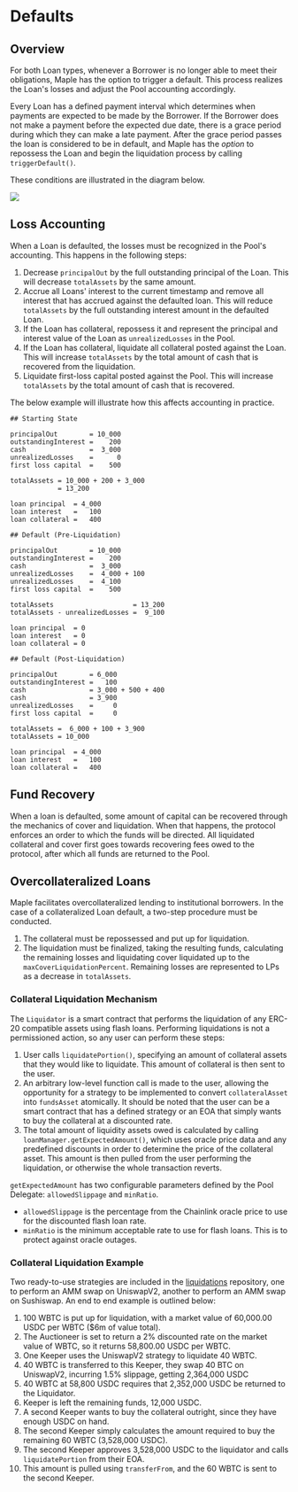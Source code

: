 # Defaults

## Overview

For both Loan types, whenever a Borrower is no longer able to meet their obligations, Maple has the option to trigger a default. This process realizes the Loan's losses and adjust the Pool accounting accordingly.

Every Loan has a defined payment interval which determines when payments are expected to be made by the Borrower. If the Borrower does not make a payment before the expected due date, there is a grace period during which they can make a late payment. After the grace period passes the loan is considered to be in default, and Maple has the _option_ to repossess the Loan and begin the liquidation process by calling `triggerDefault()`.

These conditions are illustrated in the diagram below.

![](https://user-images.githubusercontent.com/44272939/142062302-05d024a8-5b3e-4394-b06d-5b5149106f91.png)

## Loss Accounting

When a Loan is defaulted, the losses must be recognized in the Pool's accounting. This happens in the following steps:

1. Decrease `principalOut` by the full outstanding principal of the Loan. This will decrease `totalAssets` by the same amount.
2. Accrue all Loans' interest to the current timestamp and remove all interest that has accrued against the defaulted loan. This will reduce `totalAssets` by the full outstanding interest amount in the defaulted Loan.
3. If the Loan has collateral, repossess it and represent the principal and interest value of the Loan as `unrealizedLosses` in the Pool.
4. If the Loan has collateral, liquidate all collateral posted against the Loan. This will increase `totalAssets` by the total amount of cash that is recovered from the liquidation.
5. Liquidate first-loss capital posted against the Pool. This will increase `totalAssets` by the total amount of cash that is recovered.

The below example will illustrate how this affects accounting in practice.

```
## Starting State

principalOut        = 10_000
outstandingInterest =    200
cash                =  3_000
unrealizedLosses    =      0
first loss capital  =    500

totalAssets = 10_000 + 200 + 3_000
            = 13_200

loan principal  = 4_000
loan interest   =   100
loan collateral =   400

## Default (Pre-Liquidation)

principalOut        = 10_000
outstandingInterest =    200
cash                =  3_000
unrealizedLosses    =  4_000 + 100
unrealizedLosses    =  4_100
first loss capital  =    500

totalAssets                    = 13_200
totalAssets - unrealizedLosses =  9_100

loan principal  = 0
loan interest   = 0
loan collateral = 0

## Default (Post-Liquidation)

principalOut        = 6_000
outstandingInterest =   100
cash                = 3_000 + 500 + 400
cash                = 3_900
unrealizedLosses    =     0
first loss capital  =     0

totalAssets =  6_000 + 100 + 3_900
totalAssets = 10_000

loan principal  = 4_000
loan interest   =   100
loan collateral =   400
```

## Fund Recovery

When a loan is defaulted, some amount of capital can be recovered through the mechanics of cover and liquidation. When that happens, the protocol enforces an order to which the funds will be directed. All liquidated collateral and cover first goes towards recovering fees owed to the protocol, after which all funds are returned to the Pool.&#x20;

## Overcollateralized Loans

Maple facilitates overcollateralized lending to institutional borrowers. In the case of a collateralized Loan default, a two-step procedure must be conducted.

1. The collateral must be repossessed and put up for liquidation.
2. The liquidation must be finalized, taking the resulting funds, calculating the remaining losses and liquidating cover liquidated up to the `maxCoverLiquidationPercent`. Remaining losses are represented to LPs as a decrease in `totalAssets`.

### Collateral Liquidation Mechanism

The `Liquidator` is a smart contract that performs the liquidation of any ERC-20 compatible assets using flash loans. Performing liquidations is not a permissioned action, so any user can perform these steps:

1. User calls `liquidatePortion()`, specifying an amount of collateral assets that they would like to liquidate. This amount of collateral is then sent to the user.
2. An arbitrary low-level function call is made to the user, allowing the opportunity for a strategy to be implemented to convert `collateralAsset` into `fundsAsset` atomically. It should be noted that the user can be a smart contract that has a defined strategy or an EOA that simply wants to buy the collateral at a discounted rate.
3. The total amount of liquidity assets owed is calculated by calling `loanManager.getExpectedAmount()`, which uses oracle price data and any predefined discounts in order to determine the price of the collateral asset. This amount is then pulled from the user performing the liquidation, or otherwise the whole transaction reverts.

`getExpectedAmount` has two configurable parameters defined by the Pool Delegate: `allowedSlippage` and `minRatio`.

* `allowedSlippage` is the percentage from the Chainlink oracle price to use for the discounted flash loan rate.
* `minRatio` is the minimum acceptable rate to use for flash loans. This is to protect against oracle outages.

### Collateral Liquidation Example

Two ready-to-use strategies are included in the [liquidations](https://github.com/maple-labs/liquidations) repository, one to perform an AMM swap on UniswapV2, another to perform an AMM swap on Sushiswap. An end to end example is outlined below:

1. 100 WBTC is put up for liquidation, with a market value of 60,000.00 USDC per WBTC ($6m of value total).
2. The Auctioneer is set to return a 2% discounted rate on the market value of WBTC, so it returns 58,800.00 USDC per WBTC.
3. One Keeper uses the UniswapV2 strategy to liquidate 40 WBTC.
4. 40 WBTC is transferred to this Keeper, they swap 40 BTC on UniswapV2, incurring 1.5% slippage, getting 2,364,000 USDC
5. 40 WBTC at 58,800 USDC requires that 2,352,000 USDC be returned to the Liquidator.
6. Keeper is left the remaining funds, 12,000 USDC.
7. A second Keeper wants to buy the collateral outright, since they have enough USDC on hand.
8. The second Keeper simply calculates the amount required to buy the remaining 60 WBTC (3,528,000 USDC).
9. The second Keeper approves 3,528,000 USDC to the liquidator and calls `liquidatePortion` from their EOA.
10. This amount is pulled using `transferFrom`, and the 60 WBTC is sent to the second Keeper.
